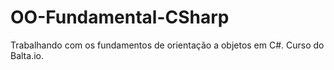 # OO-Fundamental-CSharp

Trabalhando com os fundamentos de orientação a objetos em C#. Curso do Balta.io.
